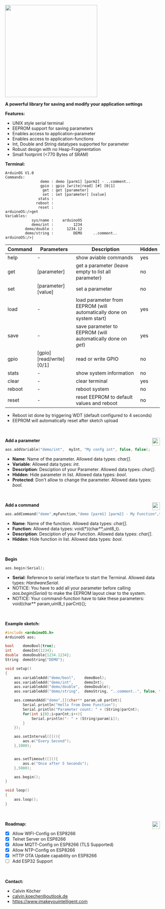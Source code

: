 <img src="img/arduinoOS.png" width="300"></img>

**A powerful library for saving and modify your application settings**

**Features:**
* UNIX style serial terminal
* EEPROM support for saving parameters
* Enables access to application-parameter
* Enables access to application-functions
* Int, Double and String datatypes supported for parameter
* Robust design with no Heap-Fragmentation
* Small footprint (<770 Bytes of SRAM)

**Terminal:**
```
ArduinOS V1.0
Commands:
                demo : demo [parm1] [parm2] - ..comment.. 
                gpio : gpio [write|read] [#] [0|1]
                 get : get [parameter]
                 set : set [parameter] [value]
               stats : 
              reboot : 
               reset : 
arduinoOS:/>get
Variables:
            sys/name :    arduinoOS		 
            demo/int :         1234		 
         demo/double :      1234.12		 
         demo/string :         DEMO		..comment.. 
arduinoOS:/>|
```
| Command | Parameters | Description | Hidden |
| - | - | - | - |
| help | - | show aviable commands | yes |
| get | [parameter] | get a parameter (leave empty to list all parameter)| no |
| set | [parameter] [value] | set a parameter | no |
| load | - | load parameter from EEPROM (will automatically done on system start) | yes |
| save | - | save parameter to EEPROM (will automatically done on *get*) | yes |
| gpio | [gpio] [read/write] [0/1] | read or write GPIO | no |
| stats | - | show system information | no |
| clear | - | clear terminal | yes |
| reboot | - | reboot system | no |
| reset | - | reset EEPROM to default values and reboot | no |

* Reboot ist done by triggering WDT (default configured to 4 seconds)
* EEPROM will automatically reset after sketch upload

<br/><br/>
<img src="img/memory.png" width="25" align="right"/>
**Add a parameter**
```cpp
aos.addVariable("demo/int",  myInt, "My confg int", false, false);
```
* **Name**: Name of the parameter. Allowed data types: *char[]*.
* **Variable**: Allowed data types: *int*.
* **Description**: Desciption of your Parameter. Allowed data types: *char[]*.
* **Hidden**: Hide parameter in list. Allowed data types: *bool*.
* **Protected**: Don't allow to change the parameter. Allowed data types: *bool*.

<br/><br/>
**Add a command**
<img src="img/commands.png" width="25" align="right"/>
```cpp
aos.addCommand("demo",myFunction,"demo [parm1] [parm2] - My Function",false);
```
* **Name**: Name of the function. Allowed data types: *char[]*.
* **Function**: Allowed data types: void(*)(char**,uint8_t).
* **Description**: Desciption of your Function. Allowed data types: *char[]*.
* **Hidden**: Hide function in list. Allowed data types: *bool*.

<br/><br/>
**Begin**
```cpp
aos.begin(Serial);
```
* **Serial**: Reference to serial interface to start the Terminal. Allowed data types: *HardwareSerial*.
* NOTICE: You have to add all your parameter before calling *aos.begin(Serial)* to make the EEPROM layout clear to the system. 
* NOTICE: Your command-function have to take these parameters: void(char** param,uint8_t parCnt){};

<br/><br/>
**Example sketch:**
```cpp
#include <arduinoOS.h>
ArduinoOS aos;

bool    demoBool{true};
int     demoInt{1234};
double  demoDouble{1234.1234};
String  demoString{"DEMO"};

void setup()
{
    aos.variableAdd("demo/bool",    demoBool);
    aos.variableAdd("demo/int",     demoInt);
    aos.variableAdd("demo/double",  demoDouble);
    aos.variableAdd("demo/string",  demoString, "..comment..", false, false);

    aos.commandAdd("demo",[](char** param,u8 parCnt){
        Serial.println("Hello from Demo Function");
        Serial.println("Parameter count: " + (String)parCnt);
        for(int i{0};i<parCnt;i++){
            Serial.println("- " + (String)param[i]);
        }
    });

    aos.setInterval([](){
        aos.o("Every Second");
    },1000);


    aos.setTimeout([](){
        aos.o("Once after 5 Seconds");
    },5000);

    aos.begin();
}

void loop()
{ 
    aos.loop();
}
```
<br/><br/>
**Roadmap:**
<img src="img/plugins.png" width="25" align="right"/>
- [x] Allow WIFI-Config on ESP8266
- [x] Telnet Server on ESP8266
- [x] Allow MQTT-Config on ESP8266 (TLS Supported)
- [x] Allow NTP-Config on ESP8266
- [x] HTTP OTA Update capability on ESP8266
- [ ] Add ESP32 Support
  
<br/><br/>
**Contact:**
* Calvin Köcher
* calvin.koecher@outlook.de
* https://www.imakeyouintelligent.com